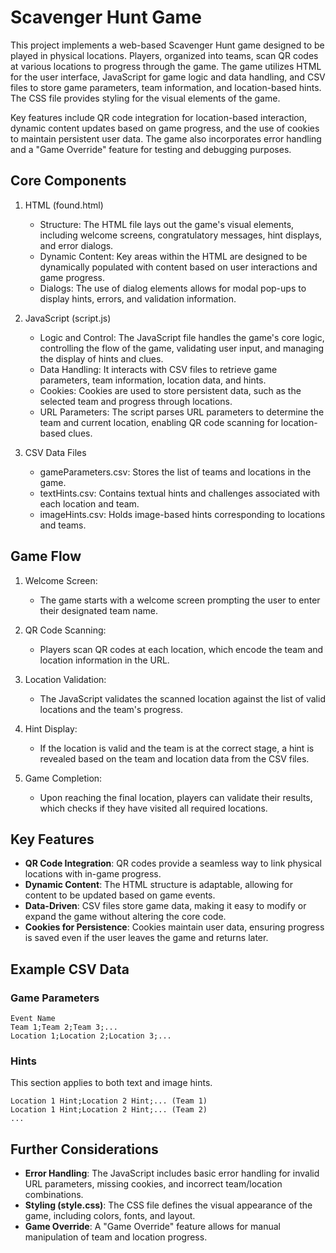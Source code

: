 # Scavenger Hunt Game

This project implements a web-based Scavenger Hunt game designed to be played in physical locations. Players, organized into teams, scan QR codes at various locations to progress through the game. The game utilizes HTML for the user interface, JavaScript for game logic and data handling, and CSV files to store game parameters, team information, and location-based hints. The CSS file provides styling for the visual elements of the game.

Key features include QR code integration for location-based interaction, dynamic content updates based on game progress, and the use of cookies to maintain persistent user data. The game also incorporates error handling and a "Game Override" feature for testing and debugging purposes.

## Core Components

1. HTML (found.html)
   - Structure: The HTML file lays out the game's visual elements, including welcome screens, congratulatory messages, hint displays, and error dialogs. 
   - Dynamic Content: Key areas within the HTML are designed to be dynamically populated with content based on user interactions and game progress. 
   - Dialogs: The use of dialog elements allows for modal pop-ups to display hints, errors, and validation information.
   
2. JavaScript (script.js)
   - Logic and Control: The JavaScript file handles the game's core logic, controlling the flow of the game, validating user input, and managing the display of hints and clues.
   - Data Handling: It interacts with CSV files to retrieve game parameters, team information, location data, and hints.
   - Cookies: Cookies are used to store persistent data, such as the selected team and progress through locations.
   - URL Parameters: The script parses URL parameters to determine the team and current location, enabling QR code scanning for location-based clues.

3. CSV Data Files
   - gameParameters.csv: Stores the list of teams and locations in the game.
   - textHints.csv: Contains textual hints and challenges associated with each location and team.
   - imageHints.csv: Holds image-based hints corresponding to locations and teams.

## Game Flow

1. Welcome Screen:
    - The game starts with a welcome screen prompting the user to enter their designated team name.

2. QR Code Scanning:
   - Players scan QR codes at each location, which encode the team and location information in the URL.

3. Location Validation:
   - The JavaScript validates the scanned location against the list of valid locations and the team's progress.

4. Hint Display:
   - If the location is valid and the team is at the correct stage, a hint is revealed based on the team and location data from the CSV files.

5. Game Completion:
   - Upon reaching the final location, players can validate their results, which checks if they have visited all required locations.

## Key Features

- **QR Code Integration**: QR codes provide a seamless way to link physical locations with in-game progress.
- **Dynamic Content**: The HTML structure is adaptable, allowing for content to be updated based on game events.
- **Data-Driven**: CSV files store game data, making it easy to modify or expand the game without altering the core code.
- **Cookies for Persistence**: Cookies maintain user data, ensuring progress is saved even if the user leaves the game and returns later.

## Example CSV Data

### Game Parameters

```
Event Name
Team 1;Team 2;Team 3;...
Location 1;Location 2;Location 3;...
```

### Hints

This section applies to both text and image hints.
```
Location 1 Hint;Location 2 Hint;... (Team 1)
Location 1 Hint;Location 2 Hint;... (Team 2)
...
```

## Further Considerations

- **Error Handling**: The JavaScript includes basic error handling for invalid URL parameters, missing cookies, and incorrect team/location combinations.
- **Styling (style.css)**: The CSS file defines the visual appearance of the game, including colors, fonts, and layout.
- **Game Override**: A "Game Override" feature allows for manual manipulation of team and location progress.
